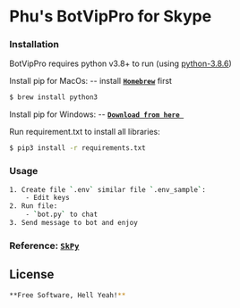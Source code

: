 # Phu's BotVipPro for Skype

### Installation

BotVipPro requires python v3.8+ to run (using [python-3.8.6](https://www.python.org/downloads/release/python-386/))

Install pip for MacOs:
-- install [**`Homebrew`**](https://brew.sh/) first

```sh
$ brew install python3
```

Install pip for Windows:
-- [**`Download from here `**](https://www.python.org/downloads/)

Run requirement.txt to install all libraries:

```sh
$ pip3 install -r requirements.txt
```

### Usage

```sh
1. Create file `.env` similar file `.env_sample`:
    - Edit keys
2. Run file:
    - `bot.py` to chat
3. Send message to bot and enjoy
```

### Reference: [`SkPy`](https://skpy.t.allofti.me/)

## License

```sh
**Free Software, Hell Yeah!**
```
